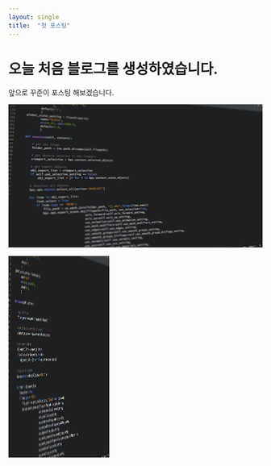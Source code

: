 ```yaml
---
layout: single
title:  "첫 포스팅"
---
```


# 오늘 처음 블로그를 생성하였습니다.

앞으로 꾸준이 포스팅 해보겠습니다.

![사진첨부](../_assets/code-1084923_1280.png)

<img src="../_assets/code-1084923_1280.png" width="200" height="400"/>

